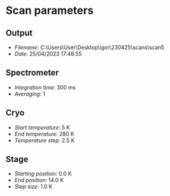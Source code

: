 Scan parameters
=================================================

Output
-------------------------------------------------
- *Filename:* C:\Users\User\Desktop\igor\230425\scans\scan5
- *Date:*  25/04/2023 17:48:55

Spectrometer
-------------------------------------------------
- *Integration time:* 300 ms
- *Averaging:* 1

Cryo
-------------------------------------------------
- *Start temperature:* 5 K
- *End temperature:* 280 K
- *Temperature step:* 2.5 K

Stage
-------------------------------------------------
- *Starting position:* 0.0 K
- *End position:* 14.0 K
- *Step size:* 1.0 K

